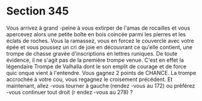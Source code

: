 # Section 345

Vous arrivez à grand -peine à vous extirper de l'amas de rocailles et
vous apercevez alors une petite boîte en bois coincée parmi les
pierres et les éclats de roches. Vous la ramassez, vous en forcez le
couvercle avec votre épée et vous poussez un cri de joie en
découvrant ce qu'elle contient, une trompe de chasse gravée
d'inscriptions en lettres runiques. De toute évidence, il ne s'agit pas
de la première trompe venue. C'est en effet la légendaire Trompe
de Valhalla dont le son emplit de courage et de force quic onque
vient à l'entendre. Vous gagnez 2 points de CHANCE. La trompe
accrochée à votre cou, vous regagnez le croisement précédent. Et
maintenant, allez -vous tourner à gauche (rendez -vous au  172) ou
préférez -vous continuer tout droit (r endez -vous au  278) ?
